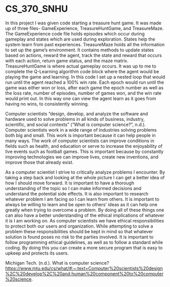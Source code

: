 # CS_370_SNHU

In this project I was given code starting a treasure hunt game. It was made up of three files- GameExperience, TreasureHuntGame, and TreasureMaze. The GameExperience code file holds episodes which occur during gameplay and states which are used during exploration. States help the system learn from past experiences. TreasureMaze holds all the information to set up the game’s environment. It contains methods to update states based on actions, reward the agent, track the state and reward that occurs with each action, return game status, and the maze matrix. TreasureHuntGame is where actual gameplay occurs. It was up to me to complete the Q-Learning algorithm code block where the agent would be playing the game and learning. In this code I set up a nested loop that would run until the agent reached a 100% win rate. Each epoch would run until the game was either won or loss, after each game the epoch number as well as the loss rate, number of episodes, number of games won, and the win rate would print out. In this way one can view the agent learn as it goes from having no wins, to consistently winning. 

Computer scientists “design, develop, and analyze the software and hardware used to solve problems in all kinds of business, industry, scientific, and social contexts” (“What is computer science?”, n.d.). Computer scientists work in a wide range of industries solving problems both big and small. This work is important because it can help people in many ways. The work of computer scientists can improve conditions in fields such as health, and education or serve to increase the enjoyability of live events such as football games. This is important because by constantly improving technologies we can improve lives, create new inventions, and improve those that already exist. 

As a computer scientist I strive to critically analyze problems I encounter. By taking a step back and looking at the whole picture I can get a better idea of how I should move forward. It is important to have a thorough understanding of the topic so I can make informed decisions and understand the potential side effects. It is also important to research whatever problem I am facing so I can learn from others. It is important to always be willing to learn and be open to others’ ideas as it can help one greatly when trying to overcome a problem. By doing all of these things one can also have a better understanding of the ethical implications of whatever it is I am working on. As computer scientists we have ethical responsibilities to protect both our users and organization. While attempting to solve a problem these responsibilities should be kept in mind so that whatever solution is found poses no risk to the parties involved. It is important to follow programming ethical guidelines, as well as to follow a standard while coding. By doing this you can create a more secure program that is easy to upkeep and protects its users.



Michigan Tech. (n.d.). What is computer science? https://www.mtu.edu/cs/what/#:~:text=Computer%20scientists%20design%2C%20develop%2C%20and,human%20component%20to%20computer%20science.
